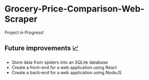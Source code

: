 # Grocery-Price-Comparison-Web-Scraper

Project in Progress!

## Future improvements 📈
- Store data from spiders into an SQLite database
- Create a front-end for a web application using React
- Create a back-end for a web application using NodeJS
